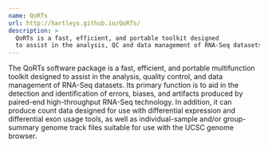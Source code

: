 ```yaml
---
name: QoRTs
url: http://hartleys.github.io/QoRTs/
description: >
  QoRTs is a fast, efficient, and portable toolkit designed
  to assist in the analysis, QC and data management of RNA-Seq datasets.
---
```


The QoRTs software package is a fast, efficient, and portable multifunction
toolkit designed to assist in the analysis, quality control, and data
management of RNA-Seq datasets. Its primary function is to aid in the
detection and identification of errors, biases, and artifacts produced
by paired-end high-throughput RNA-Seq technology. In addition, it can produce
count data designed for use with differential expression and differential
exon usage tools, as well as individual-sample and/or group-summary genome
track files suitable for use with the UCSC genome browser.
